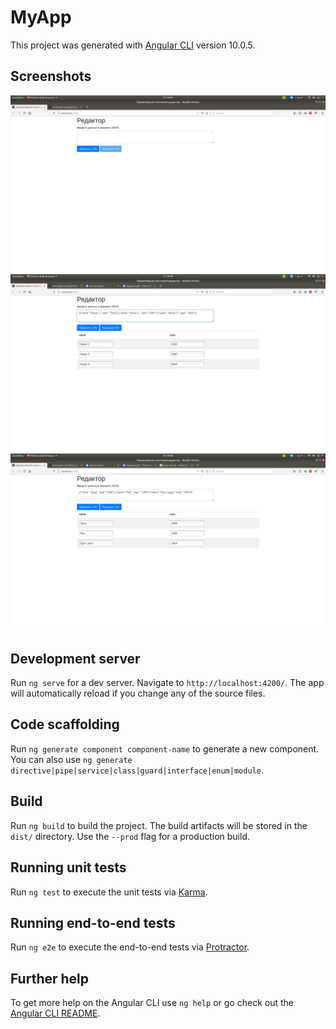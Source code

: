 # MyApp

This project was generated with [Angular CLI](https://github.com/angular/angular-cli) version 10.0.5.

## Screenshots

![](https://github.com/lovemylinux/simple-table-editor/blob/master/screenshots/img1.png)
![](https://github.com/lovemylinux/simple-table-editor/blob/master/screenshots/img2.png)
![](https://github.com/lovemylinux/simple-table-editor/blob/master/screenshots/img3.png)

## Development server

Run `ng serve` for a dev server. Navigate to `http://localhost:4200/`. The app will automatically reload if you change any of the source files.

## Code scaffolding

Run `ng generate component component-name` to generate a new component. You can also use `ng generate directive|pipe|service|class|guard|interface|enum|module`.

## Build

Run `ng build` to build the project. The build artifacts will be stored in the `dist/` directory. Use the `--prod` flag for a production build.

## Running unit tests

Run `ng test` to execute the unit tests via [Karma](https://karma-runner.github.io).

## Running end-to-end tests

Run `ng e2e` to execute the end-to-end tests via [Protractor](http://www.protractortest.org/).

## Further help

To get more help on the Angular CLI use `ng help` or go check out the [Angular CLI README](https://github.com/angular/angular-cli/blob/master/README.md).
